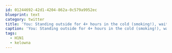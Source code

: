 ```yaml
---
id: 01244692-42d1-4204-862a-0c579a9952ec
blueprint: text
category: twitter
title: 'You: Standing outside for 4+ hours in the cold (smoking!), waiting for your #H1N1 shot  Me: We need to chat about "risk management"#kelowna'
caption: 'You: Standing outside for 4+ hours in the cold (smoking!), waiting for your <span class="hashtag hashtag_local">#<a href="http://tweettemp.darylchymko.ca/?tag=h1n1">H1N1</a> shot  Me: We need to chat about "risk management"<span class="hashtag hashtag_local">#<a href="http://tweettemp.darylchymko.ca/?tag=kelowna">kelowna</a>'
tags:
  - H1N1
  - kelowna
---
```

